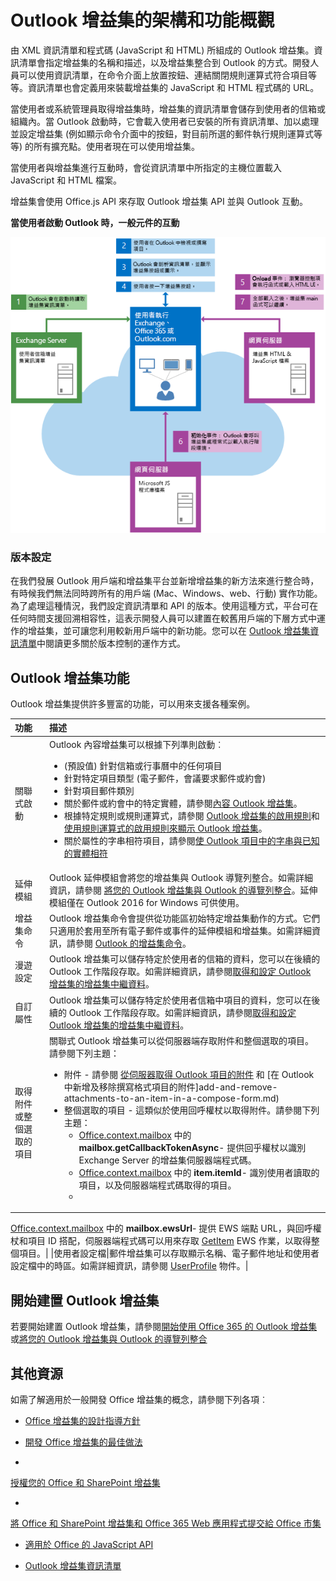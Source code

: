 
# <a name="overview-of-outlook-add-ins-architecture-and-features"></a>Outlook 增益集的架構和功能概觀

由 XML 資訊清單和程式碼 (JavaScript 和 HTML) 所組成的 Outlook 增益集。資訊清單會指定增益集的名稱和描述，以及增益集整合到 Outlook 的方式。開發人員可以使用資訊清單，在命令介面上放置按鈕、連結關閉規則運算式符合項目等等。資訊清單也會定義用來裝載增益集的 JavaScript 和 HTML 程式碼的 URL。

當使用者或系統管理員取得增益集時，增益集的資訊清單會儲存到使用者的信箱或組織內。當 Outlook 啟動時，它會載入使用者已安裝的所有資訊清單、加以處理並設定增益集 (例如顯示命令介面中的按鈕，對目前所選的郵件執行規則運算式等等) 的所有擴充點。使用者現在可以使用增益集。

當使用者與增益集進行互動時，會從資訊清單中所指定的主機位置載入 JavaScript 和 HTML 檔案。

增益集會使用 Office.js API 來存取 Outlook 增益集 API 並與 Outlook 互動。


**當使用者啟動 Outlook 時，一般元件的互動**

![啟動 Outlook 郵件增益集的事件流程](../../images/olowawecon15_LoadingDOMAgaveRuntime.png)
### <a name="versioning"></a>版本設定

在我們發展 Outlook 用戶端和增益集平台並新增增益集的新方法來進行整合時，有時候我們無法同時跨所有的用戶端 (Mac、Windows、web、行動) 實作功能。為了處理這種情況，我們設定資訊清單和 API 的版本。使用這種方式，平台可在任何時間支援回溯相容性，這表示開發人員可以建置在較舊用戶端的下層方式中運作的增益集，並可讓您利用較新用戶端中的新功能。您可以在 [Outlook 增益集資訊清單](manifests/manifests.md)中閱讀更多關於版本控制的運作方式。


## <a name="outlook-add-in-features"></a>Outlook 增益集功能

Outlook 增益集提供許多豐富的功能，可以用來支援各種案例。



|**功能**|**描述**|
|:-----|:-----|
|關聯式啟動|Outlook 內容增益集可以根據下列準則啟動︰<ul><li>(預設值) 針對信箱或行事曆中的任何項目</li><li>針對特定項目類型 (電子郵件，會議要求郵件或約會)</li><li>針對項目郵件類別</li><li>關於郵件或約會中的特定實體，請參閱[內容 Outlook 增益集](contextual-outlook-add-ins.md)。</li><li>根據特定規則或規則運算式，請參閱 [Outlook 增益集的啟用規則](manifests/activation-rules.md)和[使用規則運算式的啟用規則來顯示 Outlook 增益集](use-regular-expressions-to-show-an-outlook-add-in.md)。</li><li>關於屬性的字串相符項目，請參閱[使 Outlook 項目中的字串與已知的實體相符](match-strings-in-an-item-as-well-known-entities.md)</li></ul>|
|延伸模組|Outlook 延伸模組會將您的增益集與 Outlook 導覽列整合。如需詳細資訊，請參閱 [將您的 Outlook 增益集與 Outlook 的導覽列整合](../outlook/extension-module-outlook-add-ins.md)。延伸模組僅在 Outlook 2016 for Windows 可供使用。|
|增益集命令|Outlook 增益集命令會提供從功能區初始特定增益集動作的方式。它們只適用於套用至所有電子郵件或事件的延伸模組和增益集。如需詳細資訊，請參閱 [Outlook 的增益集命令](../outlook/add-in-commands-for-outlook.md)。 |
|漫遊設定|Outlook 增益集可以儲存特定於使用者的信箱的資料，您可以在後續的 Outlook 工作階段存取。如需詳細資訊，請參閱[取得和設定 Outlook 增益集的增益集中繼資料](../outlook/metadata-for-an-outlook-add-in.md)。 |
|自訂屬性|Outlook 增益集可以儲存特定於使用者信箱中項目的資料，您可以在後續的 Outlook 工作階段存取。如需詳細資訊，請參閱[取得和設定 Outlook 增益集的增益集中繼資料](../outlook/metadata-for-an-outlook-add-in.md)。|
|取得附件或整個選取的項目|關聯式 Outlook 增益集可以從伺服器端存取附件和整個選取的項目。請參閱下列主題：<ul><li>附件 - 請參閱 [從伺服器取得 Outlook 項目的附件](get-attachments-of-an-outlook-item.md) 和 [在 Outlook 中新增及移除撰寫格式項目的附件]add-and-remove-attachments-to-an-item-in-a-compose-form.md)</li><li>整個選取的項目 - 這類似於使用回呼權杖以取得附件。請參閱下列主題：<ul><li>[Office.context.mailbox](../../reference/outlook/Office.context.mailbox.md) 中的 **mailbox.getCallbackTokenAsync**- 提供回乎權杖以識別 Exchange Server 的增益集伺服器端程式碼。</li><li>[Office.context.mailbox](../../reference/outlook/Office.context.mailbox.item.md) 中的 **item.itemId**- 識別使用者讀取的項目，以及伺服器端程式碼取得的項目。</li><li>

  [Office.context.mailbox](../../reference/outlook/Office.context.mailbox.md) 中的 **mailbox.ewsUrl**- 提供 EWS 端點 URL，與回呼權杖和項目 ID 搭配，伺服器端程式碼可以用來存取 [GetItem](http://msdn.microsoft.com/en-us/library/e3590b8b-c2a7-4dad-a014-6360197b68e4(Office.15).aspx) EWS 作業，以取得整個項目。</li></ul></li></ul>|
|使用者設定檔|郵件增益集可以存取顯示名稱、電子郵件地址和使用者設定檔中的時區。如需詳細資訊，請參閱 [UserProfile](../../reference/outlook/Office.context.mailbox.userProfile.md) 物件。|

## <a name="get-started-building-outlook-add-ins"></a>開始建置 Outlook 增益集

若要開始建置 Outlook 增益集，請參閱[開始使用 Office 365 的 Outlook 增益集](https://dev.outlook.com/MailAppsGettingStarted/GetStarted)或[將您的 Outlook 增益集與 Outlook 的導覽列整合](../outlook/extension-module-outlook-add-ins.md)


## <a name="additional-resources"></a>其他資源

如需了解適用於一般開發 Office 增益集的概念，請參閱下列各項︰

- [Office 增益集的設計指導方針](../../docs/design/add-in-design.md)

- [開發 Office 增益集的最佳做法](../../docs/design/add-in-development-best-practices.md)

- 

  [授權您的 Office 和 SharePoint 增益集](http://msdn.microsoft.com/library/3e0e8ff6-66d6-44ff-b0c2-59108ebd9181%28Office.15%29.aspx)

- 

  [將 Office 和 SharePoint 增益集和 Office 365 Web 應用程式提交給 Office 市集](http://msdn.microsoft.com/library/ff075782-1303-4517-91cc-b3d730e9b9ae%28Office.15%29.aspx)

- [適用於 Office 的 JavaScript API](../../reference/javascript-api-for-office.md)

- [Outlook 增益集資訊清單](../outlook/manifests/manifests.md)


